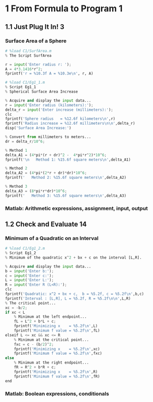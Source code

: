 
# 1 From Formula to Program 1

## 1.1 Just Plug It In! 3

### Surface Area of a Sphere


```python
# %load C1/SurfArea.m
% The Script SurfArea

r = input('Enter radius r: ');
A = 4*3.1416*r^2;
fprintf('r = %10.3f A = %10.3e\n', r, A)

```


```python
# %load C1/Eg1_1.m
% Script Eg1_1
% Spherical Surface Area Increase

% Acquire and display the input data...
r = input('Enter radius (kilometers):');
delta_r = input('Enter increase (millimeters):');
clc
fprintf('Sphere radius   = %12.6f kilometers\n',r)
fprintf('Radius increase = %12.6f millimeters\n\n',delta_r)
disp('Surface Area Increase:')

% Convert from millimeters to meters...
dr = delta_r/10^6;

% Method 1
delta_A1 = (4*pi*(r + dr)^2 -  4*pi*r^2)*10^6;
fprintf('\n   Method 1: %15.6f square meters\n',delta_A1)

% Method 2
delta_A2 = (4*pi*(2*r + dr)*dr)*10^6;
fprintf('   Method 2: %15.6f square meters\n',delta_A2)

% Method 3
delta_A3 = (8*pi*r*dr)*10^6;
fprintf('   Method 3: %15.6f square meters\n',delta_A3)
```

### Matlab: Arithmetic expressions, assignment, input, output

## 1.2 Check and Evaluate 14

### Minimum of a Quadratic on an Interval


```python
# %load C1/Eg1_2.m
% Script Eg1_2
% Minimum of the quadratic x^2 + bx + c on the interval [L,R].

% Acquire and display the input data...
b = input('Enter b:');
c = input('Enter c:');
L = input('Enter L:');
R = input('Enter R (L<R):');
clc
fprintf('Quadratic: x^2 + bx + c,  b = %5.2f, c = %5.2f\n',b,c)
fprintf('Interval : [L,R], L = %5.2f, R = %5.2f\n\n',L,R)
% The critical point...
xc = -b/2;
if xc < L
    % Minimum at the left endpoint...
    fL = L^2 + b*L + c;
    fprintf('Minimizing x    = %5.2f\n',L)
    fprintf('Minimum f value = %5.2f\n',fL)
elseif L <= xc && xc <= R
    % Minimum at the critical point...
    fxc = c - (b/2)^2;
    fprintf('Minimizing x    = %5.2f\n',xc)
    fprintf('Minimum f value = %5.2f\n',fxc)
else
    % Minimum at the right endpoint...
    fR = R^2 + b*R + c;
    fprintf('Minimizing x    = %5.2f\n',R)
    fprintf('Minimum f value = %5.2f\n',fR)
end
```

### Matlab: Boolean expressions, conditionals


```python

```
